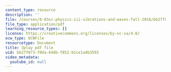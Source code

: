 ```yaml
---
content_type: resource
description: ''
file: /courses/8-03sc-physics-iii-vibrations-and-waves-fall-2016/bb27f073f0da64dbf852b1ce1a4b3593_b1eKhyC9TTo.pdf
file_type: application/pdf
learning_resource_types: []
license: https://creativecommons.org/licenses/by-nc-sa/4.0/
ocw_type: OCWFile
resourcetype: Document
title: 3play pdf file
uid: bb27f073-f0da-64db-f852-b1ce1a4b3593
video_metadata:
  youtube_id: null
---
```

